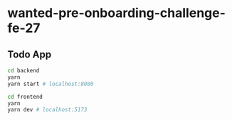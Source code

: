 # wanted-pre-onboarding-challenge-fe-27

## Todo App

```bash
cd backend
yarn
yarn start # localhost:8080

cd frontend
yarn
yarn dev # localhost:5173
```
